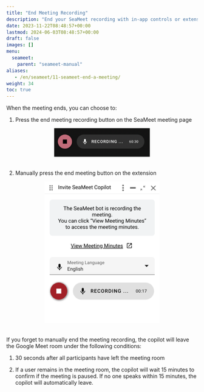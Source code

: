 ```yaml
---
title: "End Meeting Recording"
description: "End your SeaMeet recording with in-app controls or extension options, or set a timeout to automatically stops recording."
date: 2023-11-22T08:48:57+00:00
lastmod: 2024-06-03T08:48:57+00:00
draft: false
images: []
menu:
  seameet:
    parent: "seameet-manual"
aliases:
   - /en/seameet/11-seameet-end-a-meeting/
weight: 34
toc: true
---
```


When the meeting ends, you can choose to:

1. Press the end meeting recording button on the SeaMeet meeting page

<center>

<img width="50%" src="/images/seameet-en/11-seameet-end-a-meeting/seameet-end-meeting-recording.png" alt="SeaMeet End Meeting Recording"/>

</center>

<br/>

2. Manually press the end meeting button on the extension

<center>

<img width="60%" src="/images/seameet-en/11-seameet-end-a-meeting/manual-end-meeting-button-extension.png" alt="Manual End Meeting Button on Extension"/>

</center>

<br/>

If you forget to manually end the meeting recording, the copilot will leave the Google Meet room under the following conditions:

1. 30 seconds after all participants have left the meeting room

2. If a user remains in the meeting room, the copilot will wait 15 minutes to confirm if the meeting is paused. If no one speaks within 15 minutes, the copilot will automatically leave.
